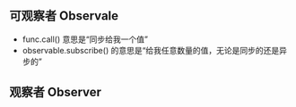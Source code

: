 ## 可观察者 Observale
- func.call() 意思是“同步给我一个值”
- observable.subscribe() 的意思是“给我任意数量的值，无论是同步的还是异步的”

## 观察者 Observer

